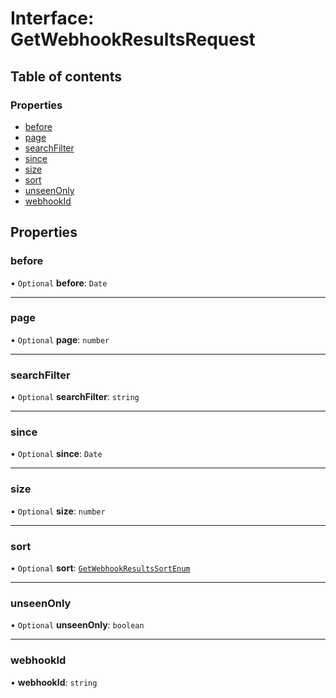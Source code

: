 # Interface: GetWebhookResultsRequest

## Table of contents

### Properties

- [before](GetWebhookResultsRequest.md#before)
- [page](GetWebhookResultsRequest.md#page)
- [searchFilter](GetWebhookResultsRequest.md#searchfilter)
- [since](GetWebhookResultsRequest.md#since)
- [size](GetWebhookResultsRequest.md#size)
- [sort](GetWebhookResultsRequest.md#sort)
- [unseenOnly](GetWebhookResultsRequest.md#unseenonly)
- [webhookId](GetWebhookResultsRequest.md#webhookid)

## Properties

### before

• `Optional` **before**: `Date`

___

### page

• `Optional` **page**: `number`

___

### searchFilter

• `Optional` **searchFilter**: `string`

___

### since

• `Optional` **since**: `Date`

___

### size

• `Optional` **size**: `number`

___

### sort

• `Optional` **sort**: [`GetWebhookResultsSortEnum`](../enums/GetWebhookResultsSortEnum.md)

___

### unseenOnly

• `Optional` **unseenOnly**: `boolean`

___

### webhookId

• **webhookId**: `string`
